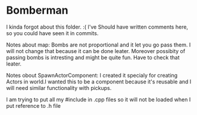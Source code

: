 # Bomberman

I kinda forgot about this folder. :( I've Should have written comments here, so you could have seen it in commits.

Notes about map:
Bombs are not proportional and it let you go pass them. I will not change that because it can be done leater. Moreover possibity of passing bombs is intresting and might be quite fun. Have to check that leater.

Notes obout SpawnActorComponent:
I created it specialy for creating Actors in world.I wanted this to be a component because it's reusable and I will need similar functionality with pickups.

I am trying to put all my #include in .cpp files so it will not be loaded when I put reference to .h file

